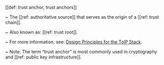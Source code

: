 [[def: trust anchor, trust anchors]]

~ The [[ref: authoritative source]] that serves as the origin of a [[ref: trust chain]].

~ Also known as: [[ref: trust root]].

~ For more information, see: [Design Principles for the ToIP Stack](https://trustoverip.org/our-work/design-principles/).

~ Note: The term “trust anchor” is most commonly used in cryptography and [[ref: public key infrastructure]].
